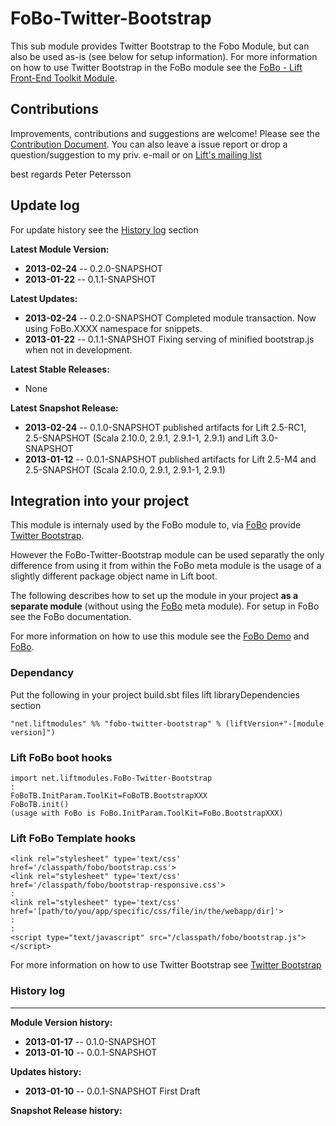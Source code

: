 FoBo-Twitter-Bootstrap
======================

This sub module provides Twitter Bootstrap to the Fobo Module, but can also be used as-is (see below for setup information).
For more information on how to use Twitter Bootstrap in the FoBo module see the [FoBo - Lift Front-End Toolkit Module](https://github.com/karma4u101/FoBo).

Contributions
------
Improvements, contributions and suggestions are welcome! Please see the [Contribution Document](https://github.com/karma4u101/FoBo/blob/master/CONTRIBUTING.md). You can also leave a issue report or drop a question/suggestion to my priv. e-mail or on [Lift's mailing list](http://groups.google.com/group/liftweb/) 

best regards 
Peter Petersson 

Update log
----------

For update history see the [History log](https://github.com/karma4u101/FoBo/tree/master/Twitter-Bootstrap#history-log) section

**Latest Module Version:** 
- **2013-02-24** -- 0.2.0-SNAPSHOT 
- **2013-01-22** -- 0.1.1-SNAPSHOT

**Latest Updates:**
- **2013-02-24** -- 0.2.0-SNAPSHOT Completed module transaction. Now using FoBo.XXXX namespace for snippets.
- **2013-01-22** -- 0.1.1-SNAPSHOT Fixing serving of minified bootstrap.js when not in development.

**Latest Stable Releases:**
- None

**Latest Snapshot Release:**
- **2013-02-24** -- 0.1.0-SNAPSHOT published artifacts for Lift 2.5-RC1, 2.5-SNAPSHOT (Scala 2.10.0, 2.9.1, 2.9.1-1, 2.9.1) and Lift 3.0-SNAPSHOT
- **2013-01-12** -- 0.0.1-SNAPSHOT published artifacts for Lift 2.5-M4 and 2.5-SNAPSHOT (Scala 2.10.0, 2.9.1, 2.9.1-1, 2.9.1)



Integration into your project 
-------------------------------

This module is internaly used by the FoBo module to, via [FoBo](https://github.com/karma4u101/FoBo/blob/master/README.md) provide [Twitter Bootstrap](http://twitter.github.com/bootstrap/). 

However the FoBo-Twitter-Bootstrap module can be used separatly the only difference from using it from within the FoBo meta module is the usage of a slightly different package object name in Lift boot. 

The following describes how to set up the module in your project **as a separate module** (without using the [FoBo](https://github.com/karma4u101/FoBo/blob/master/README.md) meta module). For setup in FoBo see the FoBo documentation.

For more information on how to use this module see the [FoBo Demo](http://www.media4u101.se/fobo-lift-template-demo/libo) and [FoBo](https://github.com/karma4u101/FoBo/blob/master/README.md).  

### Dependancy

Put the following in your project build.sbt files lift libraryDependencies section 

    "net.liftmodules" %% "fobo-twitter-bootstrap" % (liftVersion+"-[module version]") 

### Lift FoBo boot hooks

    import net.liftmodules.FoBo-Twitter-Bootstrap 
    :
    FoBoTB.InitParam.ToolKit=FoBoTB.BootstrapXXX 
    FoBoTB.init()
    (usage with FoBo is FoBo.InitParam.ToolKit=FoBo.BootstrapXXX)

### Lift FoBo Template hooks

    <link rel="stylesheet" type='text/css' href='/classpath/fobo/bootstrap.css'> 
    <link rel="stylesheet" type='text/css' href='/classpath/fobo/bootstrap-responsive.css'> 
    :
    <link rel="stylesheet" type='text/css' href='[path/to/you/app/specific/css/file/in/the/webapp/dir]'>
    :
    :
    <script type="text/javascript" src="/classpath/fobo/bootstrap.js"></script>

For more information on how to use Twitter Bootstrap see [Twitter Bootstrap](http://twitter.github.com/bootstrap/)

### History log
----------------

**Module Version history:**
- **2013-01-17** -- 0.1.0-SNAPSHOT
- **2013-01-10** -- 0.0.1-SNAPSHOT

**Updates history:**
- **2013-01-10** -- 0.0.1-SNAPSHOT First Draft

**Snapshot Release history:**

